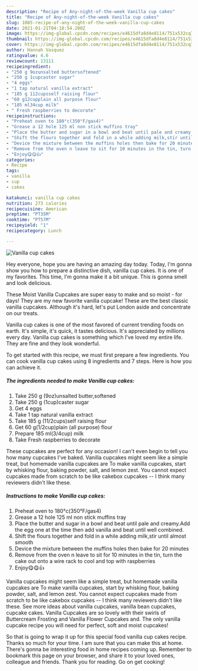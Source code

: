 ```yaml
---
description: "Recipe of Any-night-of-the-week Vanilla cup cakes"
title: "Recipe of Any-night-of-the-week Vanilla cup cakes"
slug: 1085-recipe-of-any-night-of-the-week-vanilla-cup-cakes
date: 2021-01-21T04:18:54.200Z
image: https://img-global.cpcdn.com/recipes/e4615dfa8d4e8114/751x532cq70/vanilla-cup-cakes-recipe-main-photo.jpg
thumbnail: https://img-global.cpcdn.com/recipes/e4615dfa8d4e8114/751x532cq70/vanilla-cup-cakes-recipe-main-photo.jpg
cover: https://img-global.cpcdn.com/recipes/e4615dfa8d4e8114/751x532cq70/vanilla-cup-cakes-recipe-main-photo.jpg
author: Hannah Vasquez
ratingvalue: 4.6
reviewcount: 13111
recipeingredient:
- "250 g 9ozunsalted buttersoftened"
- "250 g 1cupcaster sugar"
- "4 eggs"
- "1 tap natural vanilla extract"
- "185 g 112cupsself raising flour"
- "60 g12cupplain all purpose flour"
- "185 ml34cup milk"
- " Fresh raspberries to decorate"
recipeinstructions:
- "Preheat oven to 180°c(350°F/gas4)"
- "Grease a 12 hole 125 ml non stick muffins tray"
- "Place the butter and sugar in a bowl and beat until pale and creamy.Add the egg one at the time then add vanilla and beat until well combined."
- "Shift the flours together and fold in a while adding milk,stir until almost smooth"
- "Device the mixture between the muffins holes then bake for 20 minutes"
- "Remove from the oven n leave to sit for 10 minutes in the tin, turn the cake out onto a wire rack to cool and top with raspberries"
- "Enjoy😋😋👍"
categories:
- Recipe
tags:
- vanilla
- cup
- cakes

katakunci: vanilla cup cakes 
nutrition: 273 calories
recipecuisine: American
preptime: "PT35M"
cooktime: "PT57M"
recipeyield: "1"
recipecategory: Lunch

---
```



![Vanilla cup cakes](https://img-global.cpcdn.com/recipes/e4615dfa8d4e8114/751x532cq70/vanilla-cup-cakes-recipe-main-photo.jpg)

Hey everyone, hope you are having an amazing day today. Today, I'm gonna show you how to prepare a distinctive dish, vanilla cup cakes. It is one of my favorites. This time, I'm gonna make it a bit unique. This is gonna smell and look delicious.

These Moist Vanilla Cupcakes are super easy to make and so moist - for days! They are my new favorite vanilla cupcake! These are the best classic vanilla cupcakes. Although it&#39;s hard, let&#39;s put London aside and concentrate on our treats.

Vanilla cup cakes is one of the most favored of current trending foods on earth. It's simple, it's quick, it tastes delicious. It's appreciated by millions every day. Vanilla cup cakes is something which I've loved my entire life. They are fine and they look wonderful.


To get started with this recipe, we must first prepare a few ingredients. You can cook vanilla cup cakes using 8 ingredients and 7 steps. Here is how you can achieve it.

<!--inarticleads1-->

##### The ingredients needed to make Vanilla cup cakes:

1. Take 250 g (9oz)unsalted butter,softened
1. Take 250 g (1cup)caster sugar
1. Get 4 eggs
1. Take 1 tap natural vanilla extract
1. Take 185 g (11/2cups)self raising flour
1. Get 60 g(1/2cup)plain (all purpose) flour
1. Prepare 185 ml(3/4cup) milk
1. Take  Fresh raspberries to decorate


These cupcakes are perfect for any occasion! I can&#39;t even begin to tell you how many cupcakes I&#39;ve baked. Vanilla cupcakes might seem like a simple treat, but homemade vanilla cupcakes are To make vanilla cupcakes, start by whisking flour, baking powder, salt, and lemon zest. You cannot expect cupcakes made from scratch to be like cakebox cupcakes -- I think many reviewers didn&#39;t like these. 

<!--inarticleads2-->

##### Instructions to make Vanilla cup cakes:

1. Preheat oven to 180°c(350°F/gas4)
1. Grease a 12 hole 125 ml non stick muffins tray
1. Place the butter and sugar in a bowl and beat until pale and creamy.Add the egg one at the time then add vanilla and beat until well combined.
1. Shift the flours together and fold in a while adding milk,stir until almost smooth
1. Device the mixture between the muffins holes then bake for 20 minutes
1. Remove from the oven n leave to sit for 10 minutes in the tin, turn the cake out onto a wire rack to cool and top with raspberries
1. Enjoy😋😋👍


Vanilla cupcakes might seem like a simple treat, but homemade vanilla cupcakes are To make vanilla cupcakes, start by whisking flour, baking powder, salt, and lemon zest. You cannot expect cupcakes made from scratch to be like cakebox cupcakes -- I think many reviewers didn&#39;t like these. See more ideas about vanilla cupcakes, vanilla bean cupcakes, cupcake cakes. Vanilla Cupcakes are so lovely with their swirls of Buttercream Frosting and Vanilla Flower Cupcakes and. The only vanilla cupcake recipe you will need for perfect, soft and moist cupcakes! 

So that is going to wrap it up for this special food vanilla cup cakes recipe. Thanks so much for your time. I am sure that you can make this at home. There's gonna be interesting food in home recipes coming up. Remember to bookmark this page on your browser, and share it to your loved ones, colleague and friends. Thank you for reading. Go on get cooking!
